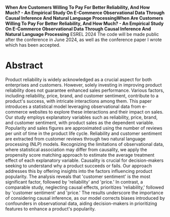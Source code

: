 __When Are Customers Willing To Pay For Better Reliability, And How Much? - An Empirical Study On E-Commerce Observational Data Through Causal Inference And Natural Language ProcessingWhen Are Customers Willing To Pay For Better Reliability, And How Much? - An Empirical Study On E-Commerce Observational Data Through Causal Inference And Natural Language Processing__
ESREL 2024
The code will be made public after the conference in June 2024, as well as the conference paper I wrote which has been accepted.
# Abstract

Product reliability is widely acknowledged as a crucial aspect for both enterprises and customers. However, solely investing in improving product reliability does not guarantee enhanced sales performance. Various factors, including reliability, price, brand, and customer sentiment, contribute to a product's success, with intricate interactions among them. This paper introduces a statistical model leveraging observational data from e-commerce websites to explore these interactions and their impact on sales.
Our study employs explanatory variables such as reliability, price, brand, and customer sentiment, with product sales as the dependent variable. Popularity and sales figures are approximated using the number of reviews per unit of time in the product life cycle. Reliability and customer sentiment are extracted from customer reviews through two natural language processing (NLP) models. Recognizing the limitations of observational data, where statistical association may differ from causality, we apply the propensity score matching approach to estimate the average treatment effect of each explanatory variable.
Causality is crucial for decision-makers seeking to understand why a product succeeds or fails. Our approach addresses this by offering insights into the factors influencing product popularity. The analysis reveals that 'customer sentiment' is the most significant factor, followed by 'reliability' and 'price.' In contrast, a comparable study, neglecting causal effects, prioritizes 'reliability,' followed by 'customer sentiment' and 'price.' The results underscore the importance of considering causal inference, as our model corrects biases introduced by confounders in observational data, aiding decision-makers in prioritizing features to enhance a product's popularity.
